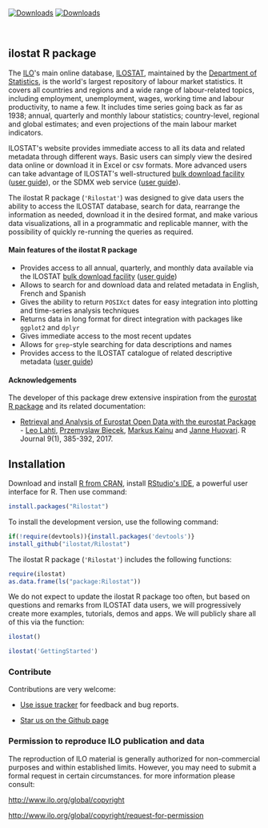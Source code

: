 



<br>

[![Downloads](http://cranlogs.r-pkg.org/badges/grand-total/Rilostat)](https://cran.r-project.org/package=Rilostat)
[![Downloads](http://cranlogs.r-pkg.org/badges/Rilostat)](https://cran.r-project.org/package=Rilostat)

<!-- [![AppVeyor Build Status](https://ci.appveyor.com/api/projects/status/github/ilostat/Rilostat?branch=master&svg=true)](https://ci.appveyor.com/project/ilostat/Rilostat) -->
<!-- [![CRAN_Status_Badge](http://www.r-pkg.org/badges/version/Rilostat)](https://cran.r-project.org/package=Rilostat) -->

<br>

## ilostat R package

<!-- README.md is generated from README.Rmd. Please edit that file -->


The [ILO](https://www.ilo.org)'s main online database, [ILOSTAT](https://www.ilo.org/ilostat), maintained by the [Department of Statistics](https://www.ilo.org/stats), 
is the world's largest repository of labour market statistics. It covers all countries and regions and a wide range of labour-related topics, including employment, unemployment, 
wages, working time and labour productivity, to name a few. It includes time series going back as far as 1938; annual, quarterly and monthly labour statistics; country-level, 
regional and global estimates; and even projections of the main labour market indicators.
  
ILOSTAT's website provides immediate access to all its data and related metadata through different ways. Basic users can simply view the desired data online or download it in Excel or csv formats. 
More advanced users can take advantage of ILOSTAT's well-structured [bulk download facility](http://www.ilo.org/ilostat/faces/oracle/webcenter/portalapp/pagehierarchy/Page30.jspx) ([user guide](http://www.ilo.org/ilostat-files/WEB_bulk_download/ILOSTAT_BulkDownload_Guidelines.pdf)), or the SDMX web service ([user guide](http://www.ilo.org/ilostat/content/conn/ILOSTATContentServer/path/Contribution%20Folders/statistics/web_pages/static_pages/technical_page/ilostat_appl/SDMX_User_Guide.pdf)).

  
The ilostat R package (`'Rilostat'`) was designed to give data users the ability to access the ILOSTAT database, search for data, rearrange the information as needed, download it in the desired format, and 
make various data visualizations, all in a programmatic and replicable manner, with the possibility of quickly re-running the queries as required.

#### Main features of the ilostat R package 

- Provides access to all annual, quarterly, and monthly data available via the ILOSTAT [bulk download facility](http://www.ilo.org/ilostat/faces/oracle/webcenter/portalapp/pagehierarchy/Page30.jspx) ([user guide](http://www.ilo.org/ilostat-files/WEB_bulk_download/ILOSTAT_BulkDownload_Guidelines.pdf))
- Allows to search for and download data and related metadata in English, French and Spanish
- Gives the ability to return `POSIXct` dates for easy integration into plotting and time-series analysis techniques
- Returns data in long format for direct integration with packages like `ggplot2` and `dplyr`
- Gives immediate access to the most recent updates
- Allows for `grep`-style searching for data descriptions and names
- Provides access to the ILOSTAT catalogue of related descriptive metadata ([user guide](http://www.ilo.org/ilostat/content/conn/ILOSTATContentServer/path/Contribution%20Folders/statistics/web_pages/static_pages/technical_page/ilostat_appl/SDMX_User_Guide.pdf))

#### Acknowledgements

The developer of this package drew extensive inspiration from the [eurostat R package](https://CRAN.R-project.org/package=eurostat) and its related documentation:  
  - [Retrieval and Analysis of Eurostat Open Data with the eurostat Package](https://journal.r-project.org/archive/2017/RJ-2017-019/RJ-2017-019.pdf) - [Leo Lahti](https://github.com/antagomir), [Przemyslaw Biecek](https://github.com/pbiecek), [Markus Kainu](https://github.com/muuankarski) and [Janne Huovari](https://github.com/jhuovari). R Journal 9(1), 385-392, 2017.

## <a name="installation"></a>Installation

Download and install [R from CRAN](https://cran.r-project.org/), install [RStudio's IDE](http://www.rstudio.com/ide/download/), a powerful user interface for R.
Then use command:


```r
install.packages("Rilostat")
```


To install the development version, use the following command:


```r
if(!require(devtools)){install.packages('devtools')}
install_github("ilostat/Rilostat")
```

The ilostat R package (`'Rilostat'`) includes the following functions:


```r
require(ilostat)
as.data.frame(ls("package:Rilostat"))

```



We do not expect to update the ilostat R package too often, but based on questions and remarks from ILOSTAT 
data users, we will progressively create more examples, 
tutorials, demos and apps. We will publicly share all of this via the function:


```r
ilostat()

ilostat('GettingStarted')
```


### Contribute

Contributions are very welcome:

  * [Use issue tracker](https://github.com/ilostat/Rilostat/issues) for feedback and bug reports.
  
  * [Star us on the Github page](https://github.com/ilostat/Rilostat)
  
### Permission to reproduce ILO publication and data

The reproduction of ILO material is generally authorized for non-commercial purposes and within established limits. 
However, you may need to submit a formal request in certain circumstances. for more information please consult:

http://www.ilo.org/global/copyright 

http://www.ilo.org/global/copyright/request-for-permission
